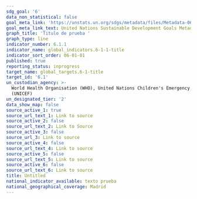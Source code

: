 ```yaml
---
sdg_goal: '6'
data_non_statistical: false
goal_meta_link: 'https://unstats.un.org/sdgs/metadata/files/Metadata-06-01-01.pdf'
goal_meta_link_text: United Nations Sustainable Development Goals Metadata (pdf 428kB)
graph_title: 'Titulo de prueba '
graph_type: line
indicator_number: 6.1.1
indicator_name: global_indicators.6-1-1-title
indicator_sort_order: 06-01-01
published: true
reporting_status: inprogress
target_name: global_targets.6-1-title
target_id: '6.1'
un_custodian_agency: >-
  World Health Organisation (WHO), United Nations Children's Emergency Fund
  (UNICEF)
un_designated_tier: '2'
data_show_map: false
source_active_1: true
source_url_text_1: Link to source
source_active_2: false
source_url_text_2: Link to Source
source_active_3: false
source_url_3: Link to source
source_active_4: false
source_url_text_4: Link to source
source_active_5: false
source_url_text_5: Link to source
source_active_6: false
source_url_text_6: Link to source
title: Untitled
national_indicator_available: texto prueba
national_geographical_coverage: Madrid
---
```

